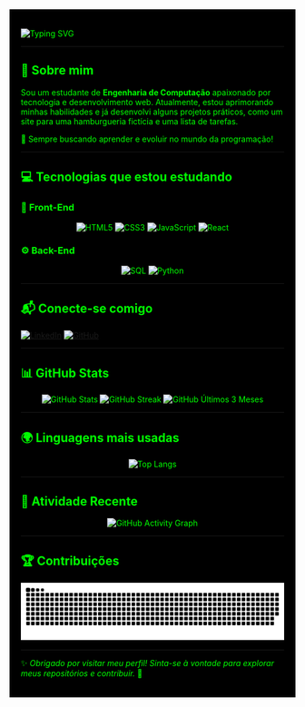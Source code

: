 <div style="background-color:black; color:lime; padding:20px;">

![Typing SVG](https://readme-typing-svg.herokuapp.com?font=Fira+Code&weight=600&pause=1000&color=F72F13&width=435&lines=Ol%C3%A1%2C+bem-vindo+ao+meu+GitHub!+%F0%9F%91%8B)

---

## 🚀 Sobre mim
Sou um estudante de **Engenharia de Computação** apaixonado por tecnologia e desenvolvimento web. Atualmente, estou aprimorando minhas habilidades e já desenvolvi alguns projetos práticos, como um site para uma hamburgueria fictícia e uma lista de tarefas.

📌 Sempre buscando aprender e evoluir no mundo da programação!

---

## 💻 Tecnologias que estou estudando

### 🎨 Front-End
<div align="center">
  <img src="https://img.shields.io/badge/HTML5-E34F26?style=for-the-badge&logo=html5&logoColor=white" alt="HTML5" />
  <img src="https://img.shields.io/badge/CSS3-1572B6?style=for-the-badge&logo=css3&logoColor=white" alt="CSS3" />
  <img src="https://img.shields.io/badge/JavaScript-F7DF1E?style=for-the-badge&logo=javascript&logoColor=black" alt="JavaScript" />
  <img src="https://img.shields.io/badge/React-61DAFB?style=for-the-badge&logo=react&logoColor=black" alt="React" />
</div>

### ⚙️ Back-End
<div align="center">
  <img src="https://img.shields.io/badge/SQL-4479A1?style=for-the-badge&logo=postgresql&logoColor=white" alt="SQL" />
  <img src="https://img.shields.io/badge/Python-3776AB?style=for-the-badge&logo=python&logoColor=white" alt="Python" />
</div>

---

## 📬 Conecte-se comigo

[![LinkedIn](https://img.shields.io/badge/LinkedIn-000?style=for-the-badge&logo=linkedin&logoColor=0E76A8)](https://www.linkedin.com/in/giovanni-santos-025425267/)
[![GitHub](https://img.shields.io/badge/GitHub-000?style=for-the-badge&logo=github&logoColor=white)](https://github.com/Gimedeiros-77)

---

## 📊 GitHub Stats

<div align="center">
  <img height="180em" src="https://github-readme-stats.vercel.app/api?username=Gimedeiros-77&show_icons=true&theme=codeSTACKr&hide_border=true" alt="GitHub Stats" />
  <img height="180em" src="https://github-readme-streak-stats.herokuapp.com/?user=Gimedeiros-77&theme=codeSTACKr&hide_border=true" alt="GitHub Streak" />
  <img height="180em" src="https://github-profile-summary-cards.vercel.app/api/cards/productive-time?username=Gimedeiros-77&theme=codeSTACKr&hide_border=true&months=3" alt="GitHub Últimos 3 Meses" />
</div>

---

## 🌍 Linguagens mais usadas

<div align="center">
  <img src="https://github-readme-stats-git-masterrstaa-rickstaa.vercel.app/api/top-langs/?username=Gimedeiros-77&layout=compact&theme=codeSTACKr&hide_border=true" alt="Top Langs" />
</div>

---

## 🎯 Atividade Recente

<div align="center">
  <img width="700px" src="https://github-readme-activity-graph.vercel.app/graph?username=Gimedeiros-77&theme=github" alt="GitHub Activity Graph" />
</div>

---

## 🏆 Contribuições

![Snake animation](https://raw.githubusercontent.com/Gimedeiros-77/Gimedeiros-77/output/github-contribution-grid-snake-g.svg)

---

✨ _Obrigado por visitar meu perfil! Sinta-se à vontade para explorar meus repositórios e contribuir._ 🚀

</div>
